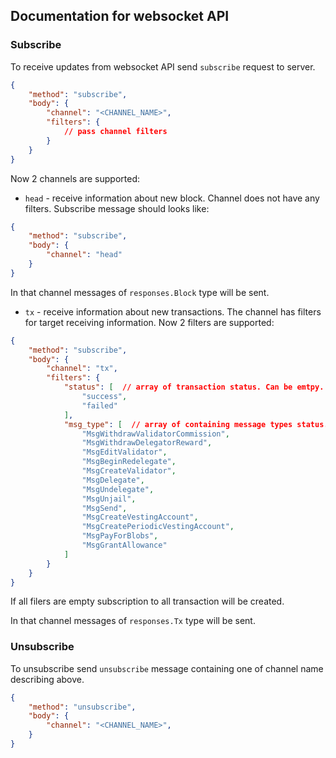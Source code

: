 ## Documentation for websocket API

### Subscribe

To receive updates from websocket API send `subscribe` request to server.

```json
{
    "method": "subscribe",
    "body": {
        "channel": "<CHANNEL_NAME>",
        "filters": {
            // pass channel filters
        }
    }
}
```

Now 2 channels are supported:

* `head` - receive information about new block. Channel does not have any filters. Subscribe message should looks like:

```json
{
    "method": "subscribe",
    "body": {
        "channel": "head"
    }
}
```

In that channel messages of `responses.Block` type will be sent.

* `tx` - receive information about new transactions. The channel has filters for target receiving information. Now 2 filters are supported:

```json
{
    "method": "subscribe",
    "body": {
        "channel": "tx",
        "filters": {
            "status": [  // array of transaction status. Can be emtpy.
                "success", 
                "failed"
            ],
            "msg_type": [  // array of containing message types status. Can be emtpy.
                "MsgWithdrawValidatorCommission",
                "MsgWithdrawDelegatorReward",
                "MsgEditValidator",
                "MsgBeginRedelegate",
                "MsgCreateValidator",
                "MsgDelegate",
                "MsgUndelegate",
                "MsgUnjail",
                "MsgSend",
                "MsgCreateVestingAccount",
                "MsgCreatePeriodicVestingAccount",
                "MsgPayForBlobs",
                "MsgGrantAllowance"
            ]
        }
    }
}
```

If all filers are empty subscription to all transaction will be created.

In that channel messages of `responses.Tx` type will be sent.


### Unsubscribe

To unsubscribe send `unsubscribe` message containing one of channel name describing above.


```json
{
    "method": "unsubscribe",
    "body": {
        "channel": "<CHANNEL_NAME>",
    }
}
```

